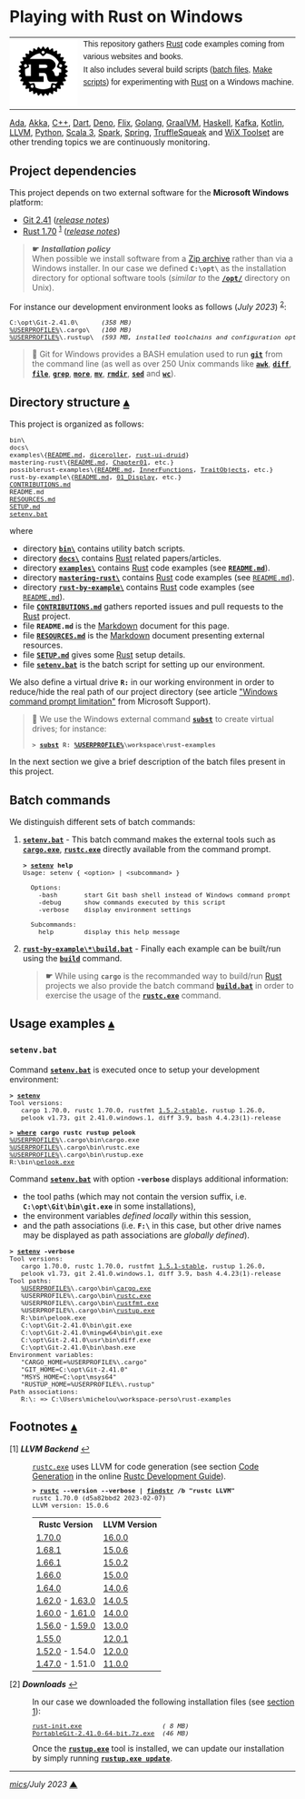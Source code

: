 # <span id="top">Playing with Rust on Windows</span>

<table style="font-family:Helvetica,Arial;line-height:1.6;">
  <tr>
  <td style="border:0;padding:0 10px 0 0;min-width:120px;"><a href="https://www.rust-lang.org/" rel="external"><img src="docs/images/rust-logo-blk.svg" width="120" alt="Rust project"/></a></td>
  <td style="border:0;padding:0;vertical-align:text-top;">This repository gathers <a href="https://www.rust-lang.org/" rel="external">Rust</a> code examples coming from various websites and books.<br/>
  It also includes several build scripts (<a href="https://en.wikibooks.org/wiki/Windows_Batch_Scripting">batch files</a>, <a href="https://makefiletutorial.com/" rel="external">Make scripts</a>) for experimenting with <a href="https://www.rust-lang.org/" rel="external">Rust</a> on a Windows machine.
  </td>
  </tr>
</table>

[Ada][ada_examples], [Akka][akka_examples], [C++][cpp_examples], [Dart][dart_examples], [Deno][deno_examples], [Flix][flix_examples], [Golang][golang_examples], [GraalVM][graalvm_examples], [Haskell][haskell_examples], [Kafka][kafka_examples], [Kotlin][kotlin_examples], [LLVM][llvm_examples], [Python][python_examples], [Scala 3][scala3_examples], [Spark][spark_examples], [Spring][spring_examples], [TruffleSqueak][trufflesqueak_examples] and [WiX Toolset][wix_examples] are other trending topics we are continuously monitoring.

## <span id="proj_deps">Project dependencies</span>

This project depends on two external software for the **Microsoft Windows** platform:

- [Git 2.41][git_downloads] ([*release notes*][git_relnotes])
- [Rust 1.70][rust_downloads] <sup id="anchor_01"><a href="#footnote_01">1</a></sup> ([*release notes*][rust_relnotes])

<!--
See changelogs on https://releases.rs/
Rust 1.67.0 -> 2023-01-26
Rust 1.66.0 -> 2022-12-15
Rust 1.68.0 -> 2023-03-09
Rust 1.68.1 -> 2023-03-23
Rust 1.70.0 -> 2023-03-28
-->

> **&#9755;** ***Installation policy***<br/>
> When possible we install software from a [Zip archive][zip_archive] rather than via a Windows installer. In our case we defined **`C:\opt\`** as the installation directory for optional software tools (*similar to* the [**`/opt/`**][linux_opt] directory on Unix).

For instance our development environment looks as follows (*July 2023*) <sup id="anchor_02">[2](#footnote_02)</sup>:

<pre style="font-size:80%;">
C:\opt\Git-2.41.0\      <i>(358 MB)</i>
<a href="https://en.wikipedia.org/wiki/Environment_variable#Default_values">%USERPROFILE%</a>\.cargo\   <i>(100 MB)</i>
<a href="https://en.wikipedia.org/wiki/Environment_variable#Default_values">%USERPROFILE%</a>\.rustup\  <i>(593 MB, installed toolchains and configuration options)</i>
</pre>

> **:mag_right:** Git for Windows provides a BASH emulation used to run [**`git`**][git_docs] from the command line (as well as over 250 Unix commands like [**`awk`**][man1_awk], [**`diff`**][man1_diff], [**`file`**][man1_file], [**`grep`**][man1_grep], [**`more`**][man1_more], [**`mv`**][man1_mv], [**`rmdir`**][man1_rmdir], [**`sed`**][man1_sed] and [**`wc`**][man1_wc]).

## <span id="structure">Directory structure</span> [**&#x25B4;**](#top)

This project is organized as follows:
<pre style="font-size:80%;">
bin\
docs\
examples\{<a href="examples/README.md">README.md</a>, <a href="examples/diceroller/">diceroller</a>, <a href="examples/rust-ui-druid/">rust-ui-druid</a>}
mastering-rust\{<a href="mastering-rust/README.md">README.md</a>, <a href="mastering-rust/Chapter01/">Chapter01</a>, etc.}
possiblerust-examples\{<a href="possiblerust-examples/README.md">README.md</a>, <a href="possiblerust-examples/InnerFunctions/">InnerFunctions</a>, <a href="possiblerust-examples/TraitObjects/">TraitObjects</a>, etc.}
rust-by-example\{<a href="rust-by-example/README.md">README.md</a>, <a href="rust-by-example/01_Display/">01_Display</a>, etc.}
<a href="CONTRIBUTIONS.md">CONTRIBUTIONS.md</a>
README.md
<a href="RESOURCES.md">RESOURCES.md</a>
<a href="SETUP.md">SETUP.md</a>
<a href="setenv.bat">setenv.bat</a>
</pre>

where

- directory [**`bin\`**](bin/) contains utility batch scripts.
- directory [**`docs\`**](docs/) contains [Rust][rust_lang] related papers/articles.
- directory [**`examples\`**](examples/) contains [Rust][rust_lang] code examples (see [**`README.md`**](./examples/README.md)).
- directory [**`mastering-rust\`**](mastering-rust/) contains [Rust][rust_lang] code examples (see [`README.md`](mastering-rust/README.md)).
- directory [**`rust-by-example\`**](rust-by-example/) contains [Rust][rust_lang] code examples (see [`README.md`](rust-by-example/README.md)).
- file [**`CONTRIBUTIONS.md`**](CONTRIBUTIONS.md) gathers reported issues and pull requests to the [Rust][rust_lang] project.
- file **`README.md`** is the [Markdown][github_markdown] document for this page.
- file [**`RESOURCES.md`**](RESOURCES.md) is the [Markdown][github_markdown] document presenting external resources.
- file [**`SETUP.md`**](SETUP.md) gives some [Rust][rust_lang] setup details.
- file [**`setenv.bat`**](setenv.bat) is the batch script for setting up our environment.

We also define a virtual drive **`R:`** in our working environment in order to reduce/hide the real path of our project directory (see article ["Windows command prompt limitation"][windows_limitation] from Microsoft Support).

> **:mag_right:** We use the Windows external command [**`subst`**][windows_subst] to create virtual drives; for instance:
>
> <pre style="font-size:80%;">
> <b>&gt; <a href="https://docs.microsoft.com/en-us/windows-server/administration/windows-commands/subst">subst</a> R: <a href="https://en.wikipedia.org/wiki/Environment_variable#Default_values">%USERPROFILE%</a>\workspace\rust-examples</b>
> </pre>

In the next section we give a brief description of the batch files present in this project.

## <span id="batch_commands">Batch commands</span>


We distinguish different sets of batch commands:

1. [**`setenv.bat`**](setenv.bat) - This batch command makes the external tools such as [**`cargo.exe`**][cargo_cli], [**`rustc.exe`**][rustc_cli] directly available from the command prompt.

   <pre style="font-size:80%;">
   <b>&gt; <a href="setenv.bat">setenv</a> help</b>
   Usage: setenv { &lt;option&gt; | &lt;subcommand&gt; }
   &nbsp;
     Options:
       -bash       start Git bash shell instead of Windows command prompt
       -debug      show commands executed by this script
       -verbose    display environment settings
   &nbsp;
     Subcommands:
       help        display this help message</pre>

2. [**`rust-by-example\*\build.bat`**](rust-by-example\01_Display\build-bat) - Finally each example can be built/run using the [**`build`**](rust-by-example\01_Display\build-bat) command.
    > **&#9755;** While using **`cargo`** is the recommanded way to build/run [Rust][rust_lang] projects we also provide the batch command [**`build.bat`**](examples/dotty-example-project/build.bat) in order to exercise the usage of the [**`rustc.exe`**][rustc_cli] command.

## <span id="usage_examples">Usage examples</span> [**&#x25B4;**](#top)

### **`setenv.bat`**

Command [**`setenv.bat`**](setenv.bat) is executed once to setup your development environment:

<pre style="font-size:80%;">
<b>&gt; <a href="setenv.bat">setenv</a></b>
Tool versions:
   cargo 1.70.0, rustc 1.70.0, rustfmt <a href="https://github.com/rust-lang/rustfmt/blob/master/CHANGELOG.md#152-2023-01-24" rel="external">1.5.2-stable</a>, rustup 1.26.0,
   pelook v1.73, git 2.41.0.windows.1, diff 3.9, bash 4.4.23(1)-release
&nbsp;
<b>&gt; <a href="https://docs.microsoft.com/en-us/windows-server/administration/windows-commands/where_1">where</a> cargo rustc rustup pelook</b>
<a href="https://en.wikipedia.org/wiki/Environment_variable#Default_values">%USERPROFILE%</a>\.cargo\bin\cargo.exe
<a href="https://en.wikipedia.org/wiki/Environment_variable#Default_values">%USERPROFILE%</a>\.cargo\bin\rustc.exe
<a href="https://en.wikipedia.org/wiki/Environment_variable#Default_values">%USERPROFILE%</a>\.cargo\bin\rustup.exe
R:\bin\<a href="http://bytepointer.com/tools/index.htm#pelook">pelook.exe</a>
</pre>

Command [**`setenv.bat`**](setenv.bat) with option **`-verbose`** displays additional information:
- the tool paths (which may not contain the version suffix, i.e. **`C:\opt\Git\bin\git.exe`** in some installations),
- the environment variables *defined locally* within this session,
- and the path associations (i.e. **`F:\`** in this case, but other drive names may be displayed as path associations are *globally defined*).

<pre style="font-size:80%;">
<b>&gt; <a href="setenv.bat">setenv</a> -verbose</b>
Tool versions:
   cargo 1.70.0, rustc 1.70.0, rustfmt <a href="https://github.com/rust-lang/rustfmt/blob/master/CHANGELOG.md" rel="external">1.5.1-stable</a>, rustup 1.26.0,
   pelook v1.73, git 2.41.0.windows.1, diff 3.9, bash 4.4.23(1)-release
Tool paths:
   <a href="https://en.wikipedia.org/wiki/Environment_variable#Default_values">%USERPROFILE%</a>\.cargo\bin\<a href="https://doc.rust-lang.org/cargo/commands/">cargo.exe</a>
   %USERPROFILE%\.cargo\bin\<a href="https://doc.rust-lang.org/rustc/command-line-arguments.html">rustc.exe</a>
   %USERPROFILE%\.cargo\bin\<a href="https://rust-lang.github.io/rustfmt">rustfmt.exe</a>
   %USERPROFILE%\.cargo\bin\<a href="https://rust-lang.github.io/rustup/basics.html">rustup.exe</a>
   R:\bin\pelook.exe
   C:\opt\Git-2.41.0\bin\git.exe
   C:\opt\Git-2.41.0\mingw64\bin\git.exe
   C:\opt\Git-2.41.0\usr\bin\diff.exe
   C:\opt\Git-2.41.0\bin\bash.exe
Environment variables:
   "CARGO_HOME=%USERPROFILE%\.cargo"
   "GIT_HOME=C:\opt\Git-2.41.0"
   "MSYS_HOME=C:\opt\msys64"
   "RUSTUP_HOME=%USERPROFILE%\.rustup"
Path associations:
   R:\: => C:\Users\michelou\workspace-perso\rust-examples
</pre>

<!--=======================================================================-->

## <span id="footnotes">Footnotes</span> [**&#x25B4;**](#top)

<span id="footnote_01">[1]</span> ***LLVM Backend*** [↩](#anchor_01)

<dl><dd>
<a href="https://doc.rust-lang.org/rustc/command-line-arguments.html" rel="external"><code>rustc.exe</code></a> uses LLVM for code generation (see section <a href="https://rustc-dev-guide.rust-lang.org/backend/codegen.html" rel="external">Code Generation</a> in the online <a href="https://rustc-dev-guide.rust-lang.org/" rel="external">Rustc Development Guide</a>).
</dd>
<dd>
<pre style="font-size:80%;">
<b>&gt; <a href="https://doc.rust-lang.org/rustc/command-line-arguments.html">rustc</a> --version --verbose | <a href="https://docs.microsoft.com/en-us/windows-server/administration/windows-commands/findstr">findstr</a> /b "rustc LLVM"</b>
rustc 1.70.0 (d5a82bbd2 2023-02-07)
LLVM version: 15.0.6
</pre>
</dd>
<dd>
<table>
<tr><th>Rustc Version</th><th>LLVM Version</th></tr>
<tr><td><a href="https://github.com/rust-lang/rust/releases/tag/1.70.0">1.70.0</a></td><td><a href="https://releases.llvm.org/16.0.0/docs/ReleaseNotes.html" rel="external">16.0.0</a></td></tr>
<tr><td><a href="https://github.com/rust-lang/rust/releases/tag/1.68.1" rel="external">1.68.1</a></td><td><a href="https://discourse.llvm.org/t/llvm-15-0-6-released/66899" rel="external">15.0.6</a></td></tr>
<tr><td><a href="https://github.com/rust-lang/rust/releases/tag/1.66.1" rel="external">1.66.1</a></td><td><a href="https://discourse.llvm.org/t/llvm-15-0-2-released/65695" rel="external">15.0.2</a></td></tr>
<tr><td><a href="https://github.com/rust-lang/rust/releases/tag/1.66.0" rel="external">1.66.0</a></td><td><a href="https://releases.llvm.org/15.0.0/docs/ReleaseNotes.html" rel="external">15.0.0</a></td></tr>
<tr><td><a href="https://github.com/rust-lang/rust/releases/tag/1.64.0" rel="external">1.64.0</a></td><td><a href="https://releases.llvm.org/14.0.0/docs/ReleaseNotes.html">14.0.6</a></td></tr>
<tr><td><a href="https://github.com/rust-lang/rust/releases/tag/1.62.0" rel="external">1.62.0</a> - <a href="https://github.com/rust-lang/rust/releases/tag/1.63.0" rel="external">1.63.0</a></td><td><a href="https://releases.llvm.org/14.0.5/docs/ReleaseNotes.html" rel="external">14.0.5</a></td></tr>
<tr><td><a href="https://github.com/rust-lang/rust/releases/tag/1.60.0" rel="external">1.60.0</a> - <a href="https://github.com/rust-lang/rust/releases/tag/1.61.0" rel="external">1.61.0</a></td><td><a href="https://releases.llvm.org/14.0.0/docs/ReleaseNotes.html" rel="external">14.0.0</a></td></tr>
<tr><td><a href="https://github.com/rust-lang/rust/releases/tag/1.56.0">1.56.0</a> - <a href="https://github.com/rust-lang/rust/releases/tag/1.59.https0">1.59.0</a></td><td><a href="https://releases.llvm.org/13.0.0/docs/ReleaseNotes.html">13.0.0</a></td></tr>
<tr><td><a href="https://github.com/rust-lang/rust/releases/tag/1.55.0">1.55.0</a></td><td><a href="https://releases.llvm.org/12.0.0/docs/ReleaseNotes.html" rel="external">12.0.1</a></td></tr>
<tr><td><a href="https://github.com/rust-lang/rust/releases/tag/1.52.0">1.52.0</a> - 1.54.0</td><td><a href="https://releases.llvm.org/12.0.0/docs/ReleaseNotes.html">12.0.0</a></td></tr>
<tr><td><a href="https://github.com/rust-lang/rust/releases/tag/1.47.0">1.47.0</a> - 1.51.0</td><td><a href="https://releases.llvm.org/11.0.0/docs/ReleaseNotes.html">11.0.0</a></td></tr>
</table>
</dd></dl>

<span id="footnote_02">[2]</span> ***Downloads*** [↩](#anchor_02)

<dl><dd>
In our case we downloaded the following installation files (see <a href="#proj_deps">section 1</a>):
</dd>
<dd>
<pre style="font-size:80%;">
<a href="https://www.rust-lang.org/tools/install">rust-init.exe</a>                     <i>( 8 MB)</i>
<a href="https://git-scm.com/download/win">PortableGit-2.41.0-64-bit.7z.exe</a>  <i>(46 MB)</i>
</pre>
</dd>
<dd>
Once the <a href="https://github.com/rust-lang/rustup/blob/master/README.md"><b><code>rustup.exe</code></b></a> tool is installed, we can update our installation by simply running <a href="https://rust-lang.github.io/rustup/basics.html"><b><code>rustup.exe update</code></b></a>. 
</dd></dl>

***

*[mics](https://lampwww.epfl.ch/~michelou/)/July 2023* [**&#9650;**](#top)
<span id="bottom">&nbsp;</span>

<!-- link refs -->

[ada_examples]: https://github.com/michelou/ada-examples
[akka_examples]: https://github.com/michelou/akka-examples
[cargo_cli]: https://doc.rust-lang.org/cargo/commands/cargo.html
[cpp_examples]: https://github.com/michelou/cpp-examples
[dart_examples]: https://github.com/michelou/dart-examples
[deno_examples]: https://github.com/michelou/deno-examples
[flix_examples]: https://github.com/michelou/flix-examples
[git_docs]: https://git-scm.com/docs/git
[git_downloads]: https://git-scm.com/download/win
[github_markdown]: https://github.github.com/gfm/
[git_relnotes]: https://raw.githubusercontent.com/git/git/master/Documentation/RelNotes/2.41.0.txt
[golang_examples]: https://github.com/michelou/golang-examples
[graalvm_examples]: https://github.com/michelou/graalvm-examples
[haskell_examples]: https://github.com/michelou/haskell-examples
[kafka_examples]: https://github.com/michelou/kafka-examples
[kotlin_examples]: https://github.com/michelou/kotlin-examples
[linux_opt]: https://tldp.org/LDP/Linux-Filesystem-Hierarchy/html/opt.html
[llvm_examples]: https://github.com/michelou/llvm-examples
[man1_awk]: https://www.linux.org/docs/man1/awk.html
[man1_diff]: https://www.linux.org/docs/man1/diff.html
[man1_file]: https://www.linux.org/docs/man1/file.html
[man1_grep]: https://www.linux.org/docs/man1/grep.html
[man1_more]: https://www.linux.org/docs/man1/more.html
[man1_mv]: https://www.linux.org/docs/man1/mv.html
[man1_rmdir]: https://www.linux.org/docs/man1/rmdir.html
[man1_sed]: https://www.linux.org/docs/man1/sed.html
[man1_wc]: https://www.linux.org/docs/man1/wc.html
[python_examples]: https://github.com/michelou/python-examples
[rust_downloads]: https://forge.rust-lang.org/infra/other-installation-methods.html#standalone-installers
[rust_lang]: https://www.rust-lang.org/
[rust_relnotes]: https://github.com/rust-lang/rust/blob/master/RELEASES.md
[rustc_cli]: https://doc.rust-lang.org/rustc/command-line-arguments.html
[rustup_cli]: https://github.com/rust-lang/rustup/blob/master/README.md
[scala3_examples]: https://github.com/michelou/dotty-examples
[spark_examples]: https://github.com/michelou/spark-examples
[spring_examples]: https://github.com/michelou/spring-examples
[trufflesqueak_examples]: https://github.com/michelou/trufflesqueak-examples
[windows_limitation]: https://support.microsoft.com/en-gb/help/830473/command-prompt-cmd-exe-command-line-string-limitation
[windows_subst]: https://docs.microsoft.com/en-us/windows-server/administration/windows-commands/subst
[wix_examples]: https://github.com/michelou/wix-examples
[zip_archive]: https://www.howtogeek.com/178146/

